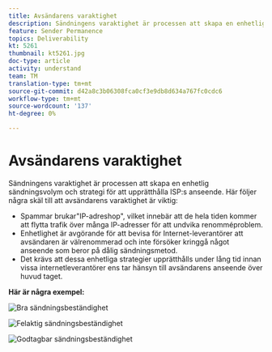 ```yaml
---
title: Avsändarens varaktighet
description: Sändningens varaktighet är processen att skapa en enhetlig sändningsvolym och strategi för att upprätthålla ISP:s anseende.
feature: Sender Permanence
topics: Deliverability
kt: 5261
thumbnail: kt5261.jpg
doc-type: article
activity: understand
team: TM
translation-type: tm+mt
source-git-commit: d42a8c3b06308fca0cf3e9db8d634a767fc0cdc6
workflow-type: tm+mt
source-wordcount: '137'
ht-degree: 0%

---
```



# Avsändarens varaktighet

Sändningens varaktighet är processen att skapa en enhetlig sändningsvolym och strategi för att upprätthålla ISP:s anseende. Här följer några skäl till att avsändarens varaktighet är viktig:

* Spammar brukar&quot;IP-adreshop&quot;, vilket innebär att de hela tiden kommer att flytta trafik över många IP-adresser för att undvika renomméproblem.
* Enhetlighet är avgörande för att bevisa för Internet-leverantörer att avsändaren är välrenommerad och inte försöker kringgå något anseende som beror på dålig sändningsmetod.
* Det krävs att dessa enhetliga strategier upprätthålls under lång tid innan vissa internetleverantörer ens tar hänsyn till avsändarens anseende över huvud taget.

**Här är några exempel:**

![Bra sändningsbeständighet](assets/Sender_Permanence_1.png)

![Felaktig sändningsbeständighet](assets/Sender_Permanence_2.png)

![Godtagbar sändningsbeständighet](assets/Sender_Permanence_3.png)
